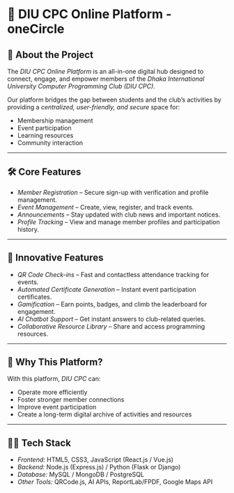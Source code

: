 # 📢 DIU CPC Online Platform - oneCircle

## 📌 About the Project
The *DIU CPC Online Platform* is an all-in-one digital hub designed to connect, engage, and empower members of the *Dhaka International University Computer Programming Club (DIU CPC)*.

Our platform bridges the gap between students and the club’s activities by providing a *centralized, user-friendly, and secure* space for:
- Membership management
- Event participation
- Learning resources
- Community interaction

---

## 🛠 Core Features
- *Member Registration* – Secure sign-up with verification and profile management.
- *Event Management* – Create, view, register, and track events.
- *Announcements* – Stay updated with club news and important notices.
- *Profile Tracking* – View and manage member profiles and participation history.

---

## 🌟 Innovative Features
- *QR Code Check-ins* – Fast and contactless attendance tracking for events.
- *Automated Certificate Generation* – Instant event participation certificates.
- *Gamification* – Earn points, badges, and climb the leaderboard for engagement.
- *AI Chatbot Support* – Get instant answers to club-related queries.
- *Collaborative Resource Library* – Share and access programming resources.

---

## 🎯 Why This Platform?
With this platform, *DIU CPC* can:
- Operate more efficiently
- Foster stronger member connections
- Improve event participation
- Create a long-term digital archive of activities and resources

---

## 👩‍💻 Tech Stack
- *Frontend:* HTML5, CSS3, JavaScript (React.js / Vue.js)
- *Backend:* Node.js (Express.js) / Python (Flask or Django)
- *Database:* MySQL / MongoDB / PostgreSQL
- *Other Tools:* QRCode.js, AI APIs, ReportLab/FPDF, Google Maps API
